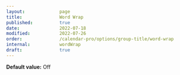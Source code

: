 ```yaml
---
layout:             page
title:              Word Wrap
published:          true
date:               2022-07-18
modified:           2022-07-26
order:              /calendar-pro/options/group-title/word-wrap
internal:           wordWrap
draft:              true
---
```

**Default value:** Off
